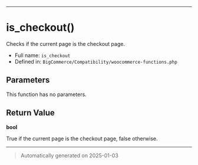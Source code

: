 ***

# is_checkout()

Checks if the current page is the checkout page.




* Full name: `is_checkout`
* Defined in: `BigCommerce/Compatibility/woocommerce-functions.php`

## Parameters

This function has no parameters.

## Return Value

**bool**

True if the current page is the checkout page, false otherwise.

***
> Automatically generated on 2025-01-03
